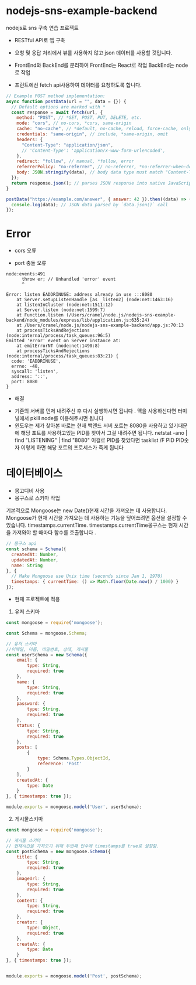 # nodejs-sns-example-backend
nodejs로 sns 구축 연습 프로젝트

- RESTful API로 앱 구축
- 요청 및 응답 처리에서 뷰를 사용하지 않고 json 데이터를 사용할 것입니다.
- FrontEnd와 BackEnd를 분리하여 FrontEnd는 React로 작업 BackEnd는 node로 작업

- 프런트에선 fetch api사용하여 데이터를 요청하도록 합니다.
```javascript
// Example POST method implementation:
async function postData(url = "", data = {}) {
  // Default options are marked with *
  const response = await fetch(url, {
    method: "POST", // *GET, POST, PUT, DELETE, etc.
    mode: "cors", // no-cors, *cors, same-origin
    cache: "no-cache", // *default, no-cache, reload, force-cache, only-if-cached
    credentials: "same-origin", // include, *same-origin, omit
    headers: {
      "Content-Type": "application/json",
      // 'Content-Type': 'application/x-www-form-urlencoded',
    },
    redirect: "follow", // manual, *follow, error
    referrerPolicy: "no-referrer", // no-referrer, *no-referrer-when-downgrade, origin, origin-when-cross-origin, same-origin, strict-origin, strict-origin-when-cross-origin, unsafe-url
    body: JSON.stringify(data), // body data type must match "Content-Type" header
  });
  return response.json(); // parses JSON response into native JavaScript objects
}

postData("https://example.com/answer", { answer: 42 }).then((data) => {
  console.log(data); // JSON data parsed by `data.json()` call
});
```

# Error
- cors 오류

- port 충돌 오류
```t
node:events:491
      throw er; // Unhandled 'error' event
      ^

Error: listen EADDRINUSE: address already in use :::8080
    at Server.setupListenHandle [as _listen2] (node:net:1463:16)
    at listenInCluster (node:net:1511:12)
    at Server.listen (node:net:1599:7)
    at Function.listen (/Users/cramel/node.js/nodejs-sns-example-backend/node_modules/express/lib/application.js:635:24)
    at /Users/cramel/node.js/nodejs-sns-example-backend/app.js:70:13
    at processTicksAndRejections (node:internal/process/task_queues:96:5)
Emitted 'error' event on Server instance at:
    at emitErrorNT (node:net:1490:8)
    at processTicksAndRejections (node:internal/process/task_queues:83:21) {
  code: 'EADDRINUSE',
  errno: -48,
  syscall: 'listen',
  address: '::',
  port: 8080
}
```
* 해결
- 기존의 서버를 먼저 내려주신 후 다시 실행하시면 됩니다 . 맥을 사용하신다면 터미널에서 pkill node를 이용해주시면 됩니다
- 윈도우는 제가 찾아본 바로는 현재 백엔드 서버 포트는 8080을 사용하고 있기때문에 해당 포트를 사용하고있는 PID를 찾아서 그걸 내려주면 됩니다. netstat -ano | find "LISTENING" | find "8080" 이걸로 PID를 찾았다면 tasklist /F PID  PID숫자 이렇게 하면 해당 포트의 프로세스가 죽게 됩니다

# 데이터베이스
- 몽고디비 사용
- 몽구스로 스키마 작업

기본적으로 Mongoose는 new Date()현재 시간을 가져오는 데 사용합니다. Mongoose가 현재 시간을 가져오는 데 사용하는 기능을 덮어쓰려면 옵션을 설정할 수 있습니다. timestamps.currentTime. timestamps.currentTime몽구스는 현재 시간을 가져와야 할 때마다 함수를 호출합니다 .

```javascript
// 몽구스 api
const schema = Schema({
  createdAt: Number,
  updatedAt: Number,
  name: String
}, {
  // Make Mongoose use Unix time (seconds since Jan 1, 1970)
  timestamps: { currentTime: () => Math.floor(Date.now() / 1000) }
});
```

- 현재 프로젝트에 적용
1. 유저 스키마
```javascript
const mongoose = require('mongoose');

const Schema = mongoose.Schema;

// 유저 스키마
//이메일, 이름, 비밀번호, 상태, 게시물
const userSchema = new Schema({
    email: {
        type: String,
        required: true
    },
    name: {
        type: String,
        required: true
    },
    password: {
        type: String,
        required: true
    },
    status: {
        type: String,
        required: true
    },
    posts: [
        {
            type: Schema.Types.ObjectId,
            reference: 'Post'
        }
    ],
    createdAt: {
        type: Date
    }
}, { timestamps: true });

module.exports = mongoose.model('User', userSchema);
```

2. 게시물스키마
```javascript
const mongoose = require('mongoose');

// 게시물 스키마
// 현재시간을 가져오기 위해 두번째 인수에 timestamps를 true로 설정함.
const postSchema = new mongoose.Schema({
    title: {
        type: String,
        required: true
    },
    imageUrl: {
        type: String,
        required: true
    },
    content: {
        type: String,
        required: true
    },
    creator: {
        type: Object,
        required: true
    },
    createAt: {
        type: Date
    }
}, { timestamps: true });


module.exports = mongoose.model('Post', postSchema);
```